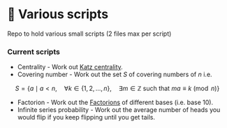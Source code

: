# 📃 Various scripts

Repo to hold various small scripts (2 files max per script)

### Current scripts

- Centrality - Work out <a href="https://en.wikipedia.org/wiki/Katz_centrality" >Katz centrality</a>.
- Covering number - Work out the set $S$ of covering numbers of $n$ i.e.  
```math
S = \left\{ a \mid a < n, \quad \forall k \in \{1, 2, \dots, n\}, \quad \exists m \in \mathbb{Z} \text{ such that } ma \equiv k \pmod{n} \right\}
```

- Factorion - Work out the <a href="https://en.wikipedia.org/wiki/Factorion" >Factorions</a> of different bases (i.e. base 10).
- Infinite series probability - Work out the average number of heads you would flip if you keep flipping until you get tails.